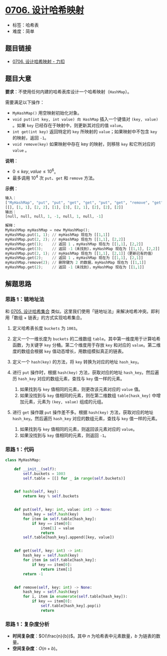 # [0706. 设计哈希映射](https://leetcode.cn/problems/design-hashmap/)

- 标签：哈希表
- 难度：简单

## 题目链接

- [0706. 设计哈希映射 - 力扣](https://leetcode.cn/problems/design-hashmap/)

## 题目大意

**要求**：不使用任何内建的哈希表库设计一个哈希映射（`HashMap`）。

需要满足以下操作：

- `MyHashMap()` 用空映射初始化对象。
- `void put(int key, int value) 向 HashMap` 插入一个键值对 `(key, value)` 。如果 `key` 已经存在于映射中，则更新其对应的值 `value`。
- `int get(int key)` 返回特定的 `key` 所映射的 `value`；如果映射中不包含 `key` 的映射，返回 `-1`。
- `void remove(key)` 如果映射中存在 key 的映射，则移除 `key` 和它所对应的 `value` 。

**说明**：

- $0 \le key, value \le 10^6$。
- 最多调用 $10^4$ 次 `put`、`get` 和 `remove` 方法。

**示例**：

```python
输入：
["MyHashMap", "put", "put", "get", "get", "put", "get", "remove", "get"]
[[], [1, 1], [2, 2], [1], [3], [2, 1], [2], [2], [2]]
输出：
[null, null, null, 1, -1, null, 1, null, -1]

解释：
MyHashMap myHashMap = new MyHashMap();
myHashMap.put(1, 1); // myHashMap 现在为 [[1,1]]
myHashMap.put(2, 2); // myHashMap 现在为 [[1,1], [2,2]]
myHashMap.get(1);    // 返回 1 ，myHashMap 现在为 [[1,1], [2,2]]
myHashMap.get(3);    // 返回 -1（未找到），myHashMap 现在为 [[1,1], [2,2]]
myHashMap.put(2, 1); // myHashMap 现在为 [[1,1], [2,1]]（更新已有的值）
myHashMap.get(2);    // 返回 1 ，myHashMap 现在为 [[1,1], [2,1]]
myHashMap.remove(2); // 删除键为 2 的数据，myHashMap 现在为 [[1,1]]
myHashMap.get(2);    // 返回 -1（未找到），myHashMap 现在为 [[1,1]]
```

## 解题思路

### 思路 1：链地址法

和 [0705. 设计哈希集合](https://leetcode.cn/problems/design-hashset/) 类似。这里我们使用「链地址法」来解决哈希冲突。即利用「数组 + 链表」的方式实现哈希集合。

1. 定义哈希表长度 `buckets` 为 `1003`。
2. 定义一个一维长度为 `buckets` 的二维数组 `table`。其中第一维度用于计算哈希函数，为关键字 `key` 分桶。第二个维度用于存放 `key` 和对应的 `value`。第二维度的数组会根据 `key` 值动态增长，用数组模拟真正的链表。
3. 定义一个 `hash(key)` 的方法，将 `key` 转换为对应的地址 `hash_key`。
4. 进行 `put` 操作时，根据 `hash(key)` 方法，获取对应的地址 `hash_key`。然后遍历 `hash_key` 对应的数组元素，查找与 `key` 值一样的元素。
   1. 如果找到与 `key` 值相同的元素，则更改该元素对应的 `value` 值。
   2. 如果没找到与 `key` 值相同的元素，则在第二维数组 `table[hask_key]` 中增加元素，元素为 `(key, value)` 组成的元组。

5. 进行 `get` 操作跟 `put` 操作差不多。根据 `hash(key)` 方法，获取对应的地址 `hash_key`。然后遍历 `hash_key` 对应的数组元素，查找与 `key` 值一样的元素。
   1. 如果找到与 `key` 值相同的元素，则返回该元素对应的 `value`。
   2. 如果没找到与 `key` 值相同的元素，则返回 `-1`。

### 思路 1：代码

```python
class MyHashMap:

    def __init__(self):
        self.buckets = 1003
        self.table = [[] for _ in range(self.buckets)]


    def hash(self, key):
        return key % self.buckets


    def put(self, key: int, value: int) -> None:
        hash_key = self.hash(key)
        for item in self.table[hash_key]:
            if key == item[0]:
                item[1] = value
                return
        self.table[hash_key].append([key, value])


    def get(self, key: int) -> int:
        hash_key = self.hash(key)
        for item in self.table[hash_key]:
            if key == item[0]:
                return item[1]
        return -1


    def remove(self, key: int) -> None:
        hash_key = self.hash(key)
        for i, item in enumerate(self.table[hash_key]):
            if key == item[0]:
                self.table[hash_key].pop(i)
                return
```

### 思路 1：复杂度分析

- **时间复杂度**：$O(\frac{n}{b})$。其中 $n$ 为哈希表中元素数量，$b$ 为链表的数量。
- **空间复杂度**：$O(n + b)$。